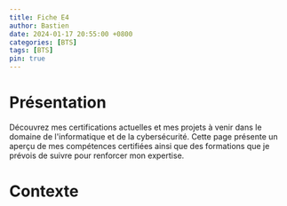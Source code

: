 ```yaml
---
title: Fiche E4
author: Bastien
date: 2024-01-17 20:55:00 +0800
categories: [BTS]
tags: [BTS]
pin: true
--- 
```

# Présentation

Découvrez mes certifications actuelles et mes projets à venir dans le domaine de l'informatique et de la cybersécurité. Cette page présente un aperçu de mes compétences certifiées ainsi que des formations que je prévois de suivre pour renforcer mon expertise.

# Contexte
